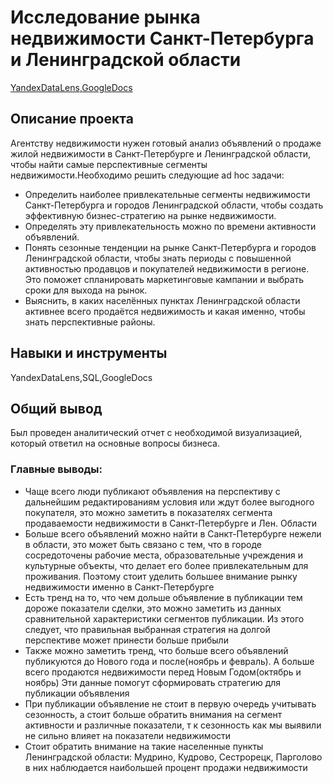 # Исследование рынка недвижимости Санкт-Петербурга и Ленинградской области
[YandexDataLens](https://datalens.yandex/nz3v6dsn3z78a),[GoogleDocs](https://docs.google.com/document/d/1fNYRIMZrfa8D-nO_KUMJAKMi2YvMj_4Vzo4-YFu65Vw/edit?tab=t.0#heading=h.r48y7t2xd8xm)
## Описание проекта
Агентству недвижимости нужен готовый анализ объявлений о продаже жилой недвижимости в Санкт-Петербурге и Ленинградской области, чтобы найти самые перспективные сегменты недвижимости.Необходимо решить следующие ad hoc задачи:  
* Определить наиболее привлекательные сегменты недвижимости Санкт-Петербурга и городов Ленинградской области, чтобы создать эффективную бизнес-стратегию на рынке недвижимости.
* Определять эту привлекательность можно по времени активности объявлений.
* Понять сезонные тенденции на рынке Санкт-Петербурга и городов Ленинградской области, чтобы знать периоды с повышенной активностью продавцов и покупателей недвижимости в регионе. Это поможет спланировать маркетинговые кампании и выбрать сроки для выхода на рынок.
* Выяснить, в каких населённых пунктах Ленинградской области активнее всего продаётся недвижимость и какая именно, чтобы знать перспективные районы.
## Навыки и инструменты
YandexDataLens,SQL,GoogleDocs
## Общий вывод
Был проведен аналитический отчет с необходимой визуализацией, который ответил на основные вопросы бизнеса.
### Главные выводы:
* Чаще всего люди публикают объявления на перспективу с дальнейшим редактированиям условия или ждут более выгодного покупателя, это можно заметить в показателях сегмента продаваемости недвижимости в Санкт-Петербурге и Лен. Области
* Больше всего объявлений можно найти в Санкт-Петербурге нежели в области, это может быть связано с тем, что в городе сосредоточены рабочие места, образовательные учреждения и культурные объекты, что делает его более привлекательным для проживания. Поэтому стоит уделить большее внимание рынку недвижимости именно в Санкт-Петербурге
* Есть тренд на то, что чем дольше объявление в публикации тем дороже показатели сделки, это можно заметить из данных сравнительной характеристики сегментов публикации. Из этого следует, что правильная выбранная стратегия на долгой перспективе может принести больше прибыли
* Также можно заметить тренд, что больше всего объявлений публикуются до Нового года и после(ноябрь и февраль). А больше всего продаются недвижимости перед Новым Годом(октябрь и ноябрь) Эти данные помогут сформировать стратегию для публикации объявления 
* При публикации объявление не стоит в первую очередь учитывать сезонность, а стоит больше обратить внимания на сегмент активности и различные показатели, т к сезонность как мы выявили не сильно влияет на показатели недвижимости
* Стоит обратить внимание на такие населенные пункты Ленинградской области: Мудрино, Кудрово, Сестрорецк, Парголово в них наблюдается наибольшей процент продажи недвижимости

